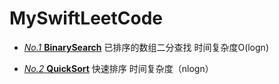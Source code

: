 # MySwiftLeetCode

- [*No.1* **BinarySearch**](https://github.com/SYkehaoran/MySwiftLeetCode/blob/master/MySwiftLeetCode/LeetCodeTrainning/BinarySearch.swift) 已排序的数组二分查找 时间复杂度O(logn)

- [*No.2* **QuickSort**](https://github.com/SYkehaoran/MySwiftLeetCode/blob/master/MySwiftLeetCode/LeetCodeTrainning/QuickSort.swift) 快速排序 时间复杂度（nlogn）
